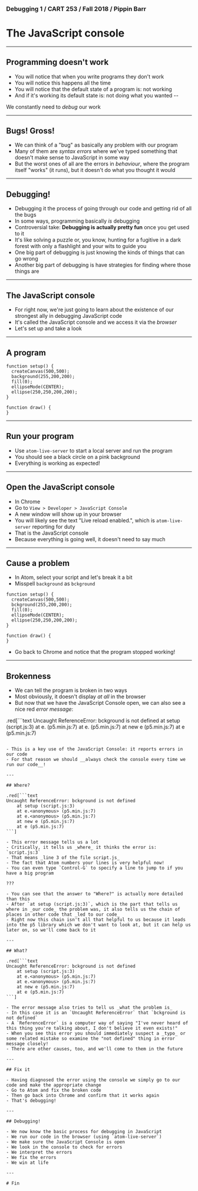 ### Debugging 1 / CART 253 / Fall 2018 / Pippin Barr

# The JavaScript console

---

## Programming doesn't work

- You will notice that when you write programs they don't work
- You will notice this happens all the time
- You will notice that the default state of a program is: not working
- And if it's working its default state is: not doing what you wanted
--

We constantly need to _debug_ our work

---

## Bugs! Gross!

- We can think of a "bug" as basically any problem with our program
- Many of them are _syntax errors_ where we've typed something that doesn't make sense to JavaScript in some way
- But the worst ones of all are the errors in _behaviour_, where the program itself "works" (it runs), but it doesn't do what you thought it would

---

## Debugging!

- Debugging it the process of going through our code and getting rid of all the bugs
- In some ways, programming basically _is_ debugging
- Controversial take: __Debugging is actually pretty fun__ once you get used to it
- It's like solving a puzzle or, you know, hunting for a fugitive in a dark forest with only a flashlight and your wits to guide you
- One big part of debugging is just knowing the kinds of things that can go wrong
- Another big part of debugging is have strategies for finding where those things are

---

## The JavaScript console

- For right now, we're just going to learn about the existence of our strongest ally in debugging JavaScript code
- It's called the JavaScript console and we access it via the _browser_
- Let's set up and take a look

---

## A program

```
function setup() {
  createCanvas(500,500);
  background(255,200,200);
  fill(0);
  ellipseMode(CENTER);
  ellipse(250,250,200,200);
}

function draw() {
}
```

---

## Run your program

- Use `atom-live-server` to start a local server and run the program
- You should see a black circle on a pink background
- Everything is working as expected!

---

## Open the JavaScript console

- In Chrome
- Go to `View > Developer > JavaScript Console`
- A new window will show up in your browser
- You will likely see the text "Live reload enabled.", which is `atom-live-server` reporting for duty
- That is the JavaScript console
- Because everything is going well, it doesn't need to say much

---

## Cause a problem

- In Atom, select your script and let's break it a bit
- Misspell `background` as `bckground`

```
function setup() {
  createCanvas(500,500);
  bckground(255,200,200);
  fill(0);
  ellipseMode(CENTER);
  ellipse(250,250,200,200);
}

function draw() {
}
```

- Go back to Chrome and notice that the program stopped working!

---

## Brokenness

- We can tell the program is broken in two ways
- Most obviously, it doesn't display _at all_ in the browser
- But now that we have the JavaScript Console open, we can also see a nice red _error message_:

.red[```text
Uncaught ReferenceError: bckground is not defined
    at setup (script.js:3)
    at e.<anonymous> (p5.min.js:7)
    at e.<anonymous> (p5.min.js:7)
    at new e (p5.min.js:7)
    at e (p5.min.js:7)
```]

- This is a key use of the JavaScript Console: it reports errors in our code
- For that reason we should __always check the console every time we run our code__!

---

## Where?

.red[```text
Uncaught ReferenceError: bckground is not defined
    at setup (script.js:3)
    at e.<anonymous> (p5.min.js:7)
    at e.<anonymous> (p5.min.js:7)
    at new e (p5.min.js:7)
    at e (p5.min.js:7)
```]

- This error message tells us a lot
- Critically, it tells us _where_ it thinks the error is: `script.js:3`
- That means _line 3 of the file script.js_
- The fact that Atom numbers your lines is very helpful now!
- You can even type `Control-G` to specify a line to jump to if you have a big program

???

- You can see that the answer to "Where?" is actually more detailed than this
- After `at setup (script.js:3)`, which is the part that tells us where in _our code_ the problem was, it also tells us the chain of places in other code that _led to our code_
- Right now this chain isn't all that helpful to us because it leads into the p5 library which we don't want to look at, but it can help us later on, so we'll come back to it

---

## What?

.red[```text
Uncaught ReferenceError: bckground is not defined
    at setup (script.js:3)
    at e.<anonymous> (p5.min.js:7)
    at e.<anonymous> (p5.min.js:7)
    at new e (p5.min.js:7)
    at e (p5.min.js:7)
```]

- The error message also tries to tell us _what the problem is_
- In this case it is an `Uncaught ReferenceError` that `bckground is not defined`
- A `ReferenceError` is a computer way of saying "I've never heard of this thing you're talking about, I don't believe it even exists!"
- When you see this error you should immediately suspect a _typo_ or some related mistake so examine the "not defined" thing in error message closely!
- There are other causes, too, and we'll come to them in the future

---

## Fix it

- Having diagnosed the error using the console we simply go to our code and make the appropriate change
- Go to Atom and fix the broken code
- Then go back into Chrome and confirm that it works again
- That's debugging!

---

## Debugging!

- We now know the basic process for debugging in JavaScript
- We run our code in the browser (using `atom-live-server`)
- We make sure the JavaScript Console is open
- We look in the console to check for errors
- We interpret the errors
- We fix the errors
- We win at life

---

# Fin
